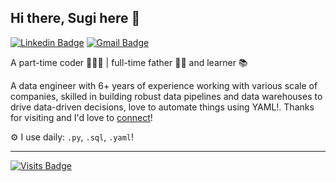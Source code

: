 ## Hi there, Sugi here 👋

[![Linkedin Badge](https://img.shields.io/badge/-sugimiyanto-blue?style=flat&logo=Linkedin&logoColor=white&link=https://www.linkedin.com/in/sugimiyanto/)](https://www.linkedin.com/in/sugimiyanto/)
[![Gmail Badge](https://img.shields.io/badge/-sugimiyanto-c14438?style=flat&logo=Gmail&logoColor=white&link=mailto:sugimiyanto@gmail.com)](mailto:sugimiyanto@gmail.com)

A part-time coder 👨🏻‍💻 | full-time father 👨🏻 and learner 📚

A data engineer with 6+ years of experience working with various scale of companies, skilled in building robust data pipelines and data warehouses to drive data-driven decisions, love to automate things using YAML!. Thanks for visiting and I'd love to [connect](https://www.linkedin.com/in/sugimiyanto/)!

⚙️ I use daily: `.py`, `.sql`, `.yaml`!

___

[![Visits Badge](https://badges.pufler.dev/visits/sugimiyanto/sugimiyanto)](https://badges.pufler.dev)
